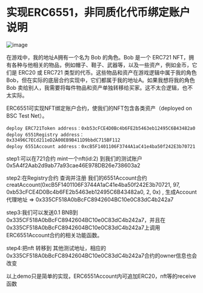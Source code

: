 # 实现ERC6551，非同质化代币绑定账户说明

![image](https://github.com/user-attachments/assets/bd488237-eb12-41f5-87c6-ac11bc714ae5)



在游戏中，我的地址A拥有一个名为 Bob 的角色。Bob 是一个 ERC721 NFT，拥有各种与他相关的物品，例如帽子、鞋子、武器等，以及一些资产，例如金币，它们是 ERC20 或 ERC721 类型的代币。这些物品和资产在游戏逻辑中属于我的角色 Bob，但在实际的底层合约实现中，它们都属于我的地址A。如果我想将我的角色 Bob 卖给别人，我需要将每件物品和资产单独转移给买家。这不太合逻辑，也不太实际。


ERC6551可实现NFT绑定账户合约，使我们的NFT包含各类资产（deployed on BSC Test Net）。

```shell
deploy ERC721Token address：0xb53cFCE4D0Bc4b6FE2b5463eb12495C6B43482a0
deploy 6551Registry address：0x33496C7ECd211eD2A00EB9B411D9bbdC715BF112
deploy 6551Account address：0xcB5F1401106F3744A1aC41e4ba50f242E3b70721
```
step1:可以在721合约 mint一个nft(id:2) 到我们的测试账户 0x5A4f2Aab2d9ab77a93cae46E978DB26e738603a2

step2:在Registry合约 查询并注册 我们的6551Account合约 creatAccount(0xcB5F1401106F3744A1aC41e4ba50f242E3b70721, 97, 0xb53cFCE4D0Bc4b6FE2b5463eb12495C6B43482a0, 2, 0x) , 生成Account代理地址 => 0x335CF518A0bBcFC8942604BC10e0C83dC4b242a7

step3:我们可以发送0.1 BNB到 0x335CF518A0bBcFC8942604BC10e0C83dC4b242a7，并且在0x335CF518A0bBcFC8942604BC10e0C83dC4b242a7上调用ERC6551Account合约的相关功能函数。

step4:把nft 转移到 其他测试地址，相应的0x335CF518A0bBcFC8942604BC10e0C83dC4b242a7合约的owner信息也会改变


以上demo只是简单的实现，ERC6551Account内可追加ERC20，nft等的receive函数
